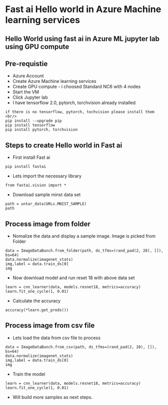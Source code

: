 # Fast ai Hello world in Azure Machine learning services

## Hello World using fast ai in Azure ML jupyter lab using GPU compute

## Pre-requistie

- Azure Account
- Create Azure Machine learning services
- Create GPU compute - i choosed Standard NC6 with 4 nodes
- Start the VM
- Click Jupyter lab
- I have tensorflow 2.0, pytorch, torchvision already installed

```
if there is no tensorflow, pytorch, tochvision please install them <br/>
pip install --upgrade pip
pip install tensorflow
pip install pytorch, torchvision
```

## Steps to create Hello world in Fast ai

- First install Fast ai

```
pip install fastai
```

- Lets import the necessary library

```
from fastai.vision import *
```

- Download sample minst data set

```
path = untar_data(URLs.MNIST_SAMPLE)
path
```

## Process image from folder

- Nomalize the data and display a sample image. Image is picked from Folder

```
data = ImageDataBunch.from_folder(path, ds_tfms=(rand_pad(2, 28), []), bs=64)
data.normalize(imagenet_stats)
img,label = data.train_ds[0]
img
```

- Now download model and run reset 18 with above data set

```
learn = cnn_learner(data, models.resnet18, metrics=accuracy)
learn.fit_one_cycle(1, 0.01)
```

- Calculate the accuracy

```
accuracy(*learn.get_preds())
```

## Process image from csv file

- Lets load the data from csv file to process

```
data = ImageDataBunch.from_csv(path, ds_tfms=(rand_pad(2, 28), []), bs=64)
data.normalize(imagenet_stats)
img,label = data.train_ds[0]
img
```

- Train the model 

```
learn = cnn_learner(data, models.resnet18, metrics=accuracy)
learn.fit_one_cycle(1, 0.01)
```

- Will build more samples as next steps.